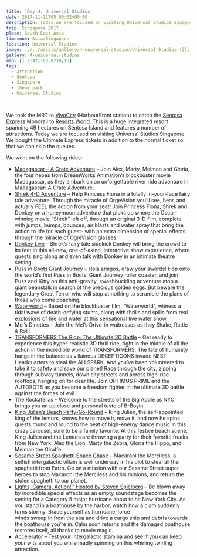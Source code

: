 ```yaml
---
title: 'Day 4: Universal Studios'
date: 2017-11-11T05:00:32+00:00
description: Today we are focused on visiting Universal Studios Singapore, located on Sentosa Island in an area called Resorts Worlds.
trip: Singapore 2017
place: South East Asia
timezone: Asia/Singapore
location: Universal Studios
image: ../../assets/gallery/4-universal-studios/Universal Studios (2).jpeg
gallery: 4-universal-studios
map: [1.2542,103.8230,16]
tags:
  - attraction
  - Sentosa
  - Singapore
  - theme park
  - Universal Studios

---
```

We took the MRT to [VivoCity][1] (HarbourFront station) to catch the [Sentosa Express][2] Monorail to [Resorts World][3]. This is a huge integrated resort spanning 49 hectares on Sentosa Island and features a number of attractions. Today we are focused on visiting Universal Studios Singapore. We bought the Ultimate Express tickets in addition to the normal ticket so that we can skip the queues.

We went on the following rides:

* [Madagascar &#8211; A Crate Adventure][4] &#8211; Join Alex, Marty, Melman and Gloria, the four heoes from DreamWorks Animation’s blockbuster movie Madagascar, as they embark on an unforgettable river ride adventure in Madagascar: A Crate Adventure.
* [Shrek 4-D Adventure][5] &#8211; Help Princess Fiona in a totally in-your-face fairy tale adventure. Through the miracle of OrgeVision you’ll see, hear, and actually FEEL the action from your seat! Join Princess Fiona, Shrek and Donkey on a honeymoon adventure that picks up where the Oscar-winning movie “Shrek” left off, through an original 3-D film, complete with jumps, bumps, bounces, air blasts and water spray that bring the action to life for each guest- with an extra dimension of special effects through the miracle of OgreVision glasses.
* [Donkey Live][6] &#8211;&nbsp;Shrek’s fairy tale sidekick Donkey will bring the crowd to its feet in this all-new, one-of-akind, interactive show experience, where guests sing along and even talk with Donkey in an intimate theatre setting.
* [Puss in Boots Giant Journey][7]&nbsp;&#8211; Hola amigos, draw your swords! Hop onto the world’s first Puss in Boots’ Giant Journey roller coaster, and join Puss and Kitty on this anti-gravity, swashbuckling adventure atop a giant beanstalk in search of the precious golden eggs. But beware the legendary Great Terror who will stop at nothing to scramble the plans of those who come poaching.
* [Waterworld][8] &#8211;&nbsp;Based on the blockbuster film, “Waterworld”, witness a tidal wave of death-defying stunts, along with thrills and spills from real explosions of fire and water at this sensational live water show.
* Mel&#8217;s Dinettes &#8211;&nbsp;Join the Mel&#8217;s Drive-in waitresses as they Shake, Rattle & Roll!
* [TRANSFORMERS The Ride: The Ultimate 3D Battle][9] &#8211;&nbsp;Get ready to experience this hyper-realistic 3D thrill ride, right in the middle of all the action in the incredible world of TRANSFORMERS. The fate of humanity hangs in the balance as villainous DECEPTICONS invade NEST Headquarters to steal the ALLSPARK. And you’ve been volunteered to take it to safety and save our planet! Race through the city, zipping through subway tunnels, down city streets and across high-rise rooftops, hanging on for dear life. Join OPTIMUS PRIME and the AUTOBOTS as you become a freedom fighter in the ultimate 3D battle against the forces of evil.
* The Rockafellas &#8211;&nbsp;Welcome to the streets of the Big Apple as NYC brings you an up close and personal taste of B-Boyin.
* [King Julien&#8217;s Beach Party-Go-Round][10] &#8211;&nbsp;King Julien, the self-appointed king of the lemurs, knows how to move it, move it, and now he spins guests round and round to the beat of high-energy dance music in this crazy carousel, sure to be a family favorite. At this festive beach scene, King Julien and the Lemurs are throwing a party for their favorite freaks from New York: Alex the Lion, Marty the Zebra, Gloria the Hippo, and Melman the Giraffe.
* [Sesame Street Spaghetti Space Chase][11] &#8211; Macaroni the Merciless, a selfish intergalactic villain is well underway in his plot to steal all the spaghetti from Earth. Go on a mission with our Sesame Street super heroes to stop Macaroni the Merciless and his minions, and return the stolen spaghetti to our planet.
* [Lights, Camera, Action!™ Hosted by Steven Spielberg][12] &#8211;&nbsp;Be blown away by incredible special effects as an empty soundstage becomes the setting for a Category 5 major hurricane about to hit New York City. As you stand in a boathouse by the harbor, watch how a clam suddenly turns stormy. Brace yourself as hurricane-force  
  winds sweep in from the sea and drive a cargo ship and debris towards the boathouse you’re in. Calm soon returns and the damaged boathouse restores itself, all thanks to movie magic.
* [Accelerator][13] &#8211;&nbsp;Test your intergalactic stamina and see if you can keep your wits about you while madly spinning on this whirling twirling attraction.

 [1]: http://www.vivocity.com.sg
 [2]: http://www.sgtrains.com/network-se.html
 [3]: https://www.rwsentosa.com/
 [4]: https://www.rwsentosa.com/en/attractions/universal-studios-singapore/things-to-do/rides/madagascar-a-crate-adventure
 [5]: https://www.rwsentosa.com/en/attractions/universal-studios-singapore/things-to-do/shows/shrek-4-d-adventure
 [6]: https://www.rwsentosa.com/en/attractions/universal-studios-singapore/things-to-do/shows/donkey-live
 [7]: https://www.rwsentosa.com/en/attractions/universal-studios-singapore/things-to-do/rides/puss-in-boots-giant-journey
 [8]: https://www.rwsentosa.com/en/attractions/universal-studios-singapore/things-to-do/shows/waterworld
 [9]: https://www.rwsentosa.com/en/attractions/universal-studios-singapore/things-to-do/rides/transformers-the-ride-the-ultimate-3d-battle
 [10]: https://www.rwsentosa.com/en/attractions/universal-studios-singapore/things-to-do/rides/king-juliens-beach-party-go-round
 [11]: https://www.rwsentosa.com/en/attractions/universal-studios-singapore/things-to-do/rides/sesame-street-spaghetti-space-chase
 [12]: https://www.rwsentosa.com/en/attractions/universal-studios-singapore/things-to-do/shows/lights-camera-action-by-steven-spielberg
 [13]: https://www.rwsentosa.com/en/attractions/universal-studios-singapore/things-to-do/rides/accelerator